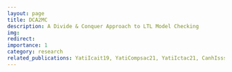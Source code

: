 ```yaml
---
layout: page
title: DCA2MC
description: A Divide & Conquer Approach to LTL Model Checking
img: 
redirect: 
importance: 1
category: research
related_publications: YatiIcait19, YatiCompsac21, YatiIctac21, CanhIsssr21, MoeDsa22, CanhSeke22, YatiCJ21, MoeMath21, Canh2Access22, CanhTosem23, YatiInfo23
---
```



